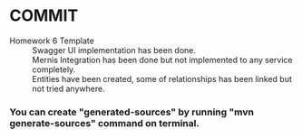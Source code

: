 
# COMMIT

<dl>
  <dt>Homework 6 Template</dt>
  <dd>Swagger UI implementation has been done.</dd>
  <dd>Mernis Integration has been done but not implemented to any service completely.</dd>
  <dd>Entities have been created, some of relationships has been linked but not tried anywhere.</dd>
</dl>

### You can create "generated-sources" by running "mvn generate-sources" command on terminal.
